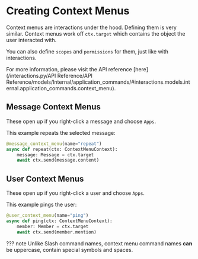# Creating Context Menus

Context menus are interactions under the hood. Defining them is very similar.
Context menus work off `ctx.target` which contains the object the user interacted with.

You can also define `scopes` and `permissions` for them, just like with interactions.

For more information, please visit the API reference [here](/interactions.py/API Reference/API Reference/models/Internal/application_commands/#interactions.models.internal.application_commands.context_menu).

## Message Context Menus

These open up if you right-click a message and choose `Apps`.

This example repeats the selected message:

```python
@message_context_menu(name="repeat")
async def repeat(ctx: ContextMenuContext):
    message: Message = ctx.target
    await ctx.send(message.content)
```

## User Context Menus

These open up if you right-click a user and choose `Apps`.

This example pings the user:

```python
@user_context_menu(name="ping")
async def ping(ctx: ContextMenuContext):
    member: Member = ctx.target
    await ctx.send(member.mention)
```
??? note
    Unlike Slash command names, context menu command names **can** be uppercase, contain special symbols and spaces.

